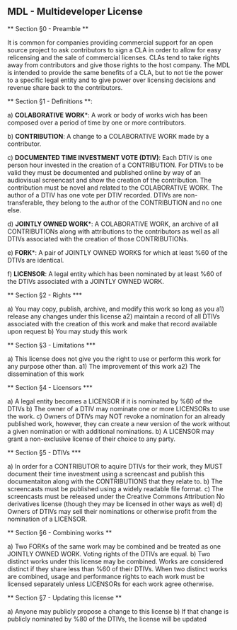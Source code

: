 MDL - Multideveloper License
-----------------------------------

** Section §0 - Preamble **

It is common for companies providing commercial support for an open source project to ask contributors to sign a CLA in order to allow for easy relicensing and the sale of commercial licenses. CLAs tend to take rights away from contributors and give those rights to the host company. The MDL is intended to provide the same benefits of a CLA, but to not tie the power to a specific legal entity and to give power over licensing decisions and revenue share back to the contributors.

** Section §1 - Definitions **:

a) **COLABORATIVE WORK***: A work or body of works wich has been composed over a period of time by one or more contributors.

b) **CONTRIBUTION**: A change to a COLABORATIVE WORK made by a contributor.

c) **DOCUMENTED TIME INVESTMENT VOTE (DTIV)**: Each DTIV is one person hour invested in the creation of a CONTRIBUTION. For DTIVs to be valid they must be documented and published online by way of an audiovisual screencast and show the creation of the contribution. The contribution must be novel and related to the COLABORATIVE WORK. The author of a DTIV has one vote per DTIV recorded. DTIVs are non-transferable, they belong to the author of the CONTRIBUTION and no one else.

d) **JOINTLY OWNED WORK***: A COLABORATIVE WORK, an archive of all CONTRIBUTIONs along with attributions to the contributors as well as all DTIVs associated with the creation of those CONTRIBUTIONs.

e) **FORK***: A pair of JOINTLY OWNED WORKS for which at least %60 of the DTIVs are identical.

f) **LICENSOR**: A legal entity which has been nominated by at least %60 of the DTIVs associated with a JOINTLY OWNED WORK.

** Section §2 - Rights ***

a) You may copy, publish, archive, and modify this work so long as you
 a1) release any changes under this license
 a2) maintain a record of all DTIVs associated with the creation of this work and make that record available upon request
b) You may study this work

** Section §3 - Limitations ***

a) This license does not give you the right to use or perform this work for any purpose other than.
 a1) The improvement of this work
 a2) The dissemination of this work

** Section §4 - Licensors ***

a) A legal entity becomes a LICENSOR if it is nominated by %60 of the DTIVs
b) The owner of a DTIV may nominate one or more LICENSORs to use the work.
c) Owners of DTIVs may NOT revoke a nomination for an already published work, however, they can create a new version of the work without a given nomination or with additional nominations.
b) A LICENSOR may grant a non-exclusive license of their choice to any party.

** Section §5 - DTIVs ***

a) In order for a CONTRIBUTOR to aquire DTIVs for their work, they MUST document their time investment using a screencast and publish this documentaiton along with the CONTRIBUTIONS that they relate to.
b) The screencasts must be published using a widely readable file format.
c) The screencasts must be released under the Creative Commons Attribution No derivatives license (though they may be licensed in other ways as well)
d) Owners of DTIVs may sell their nominations or otherwise profit from the nomination of a LICENSOR.

** Section §6 - Combining works **

a) Two FORKs of the same work may be combined and be treated as one JOINTLY OWNED WORK. Voting rights of the DTIVs are equal.
b) Two distinct works under this license may be combined. Works are considered distinct if they share less than %60 of their DTIVs. When two distinct works are combined, usage and performance rights to each work must be licensed separately unless LICENSORs for each work agree otherwise.

** Section §7 - Updating this license **

a) Anyone may publicly propose a change to this license
b) If that change is publicly nominated by %80 of the DTIVs, the license will be updated
